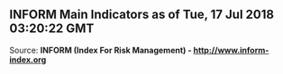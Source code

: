 ## INFORM Main Indicators as of Tue, 17 Jul 2018 03:20:22 GMT

Source: **INFORM (Index For Risk Management) - http://www.inform-index.org**